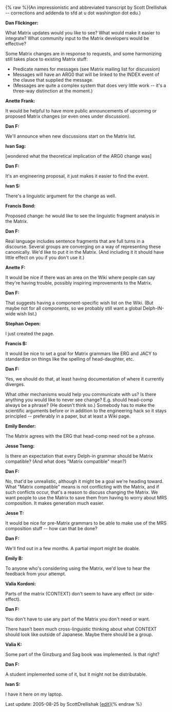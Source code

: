 {% raw %}(An impressionistic and abbreviated transcript by Scott Drellishak --
corrections and addenda to sfd at u dot washington dot edu.)

**Dan Flickinger:**

What Matrix updates would you like to see? What would make it easier to
integrate? What community input to the Matrix developers would be
effective?

Some Matrix changes are in response to requests, and some harmonizing
still takes place to existing Matrix stuff:

- Predicate names for messages (see Matrix mailing list for
discussion)
- Messages will have an ARG0 that will be linked to the INDEX event of
the clause that supplied the message.
- (Messages are quite a complex system that does very little work --
it's a three-way distinction at the moment.)

**Anette Frank:**

It would be helpful to have more public announcements of upcoming or
proposed Matrix changes (or even ones under discussion).

**Dan F:**

We'll announce when new discussions start on the Matrix list.

**Ivan Sag:**

\[wondered what the theoretical implication of the ARG0 change was\]

**Dan F:**

It's an engineering proposal, it just makes it easier to find the event.

**Ivan S:**

There's a linguistic argument for the change as well.

**Francis Bond:**

Proposed change: he would like to see the linguistic fragment analysis
in the Matrix.

**Dan F:**

Real language includes sentence fragments that are full turns in a
discourse. Several groups are converging on a way of representing these
canonically. We'd like to put it in the Matrix. (And including it it
should have little effect on you if you don't use it.)

**Anette F:**

It would be nice if there was an area on the Wiki where people can say
they're having trouble, possibly inspiring improvements to the Matrix.

**Dan F:**

That suggests having a component-specific wish list on the Wiki. (But
maybe not for all components, so we probably still want a global
Delph-IN-wide wish list.)

**Stephan Oepen:**

I just created the page.

**Francis B:**

It would be nice to set a goal for Matrix grammars like ERG and JACY to
standardize on things like the spelling of head-daughter, etc.

**Dan F:**

Yes, we should do that, at least having documentation of where it
currently diverges.

What other mechanisms would help you communicate with us? Is there
anything you would like to never see change? E.g. should head-comp
always be a phrase? (He doesn't think so.) Somebody has to make the
scientific arguments before or in addition to the engineering hack so it
stays principled -- preferably in a paper, but at least a Wiki page.

**Emily Bender:**

The Matrix agrees with the ERG that head-comp need not be a phrase.

**Jesse Tseng:**

Is there an expectation that every Delph-in grammar should be Matrix
compatible? (And what does "Matrix compatible" mean?)

**Dan F:**

No, that'd be unrealistic, although it might be a goal we're heading
toward. What "Matrix compatible" means is not conflicting with the
Matrix, and if such conflicts occur, that's a reason to discuss changing
the Matrix. We want people to use the Matrix to save them from having to
worry about MRS composition. It makes generation much easier.

**Jesse T:**

It would be nice for pre-Matrix grammars to be able to make use of the
MRS composition stuff -- how can that be done?

**Dan F:**

We'll find out in a few months. A partial import might be doable.

**Emily B:**

To anyone who's considering using the Matrix, we'd love to hear the
feedback from your attempt.

**Valia Kordoni:**

Parts of the matrix (CONTEXT) don't seem to have any effect (or
side-effect).

**Dan F:**

You don't have to use any part of the Matrix you don't need or want.

There hasn't been much cross-linguistic thinking about what CONTEXT
should look like outside of Japanese. Maybe there should be a group.

**Valia K:**

Some part of the Ginzburg and Sag book was implemented. Is that right?

**Dan F:**

A student implemented some of it, but it might not be distributable.

**Ivan S:**

I have it here on my laptop.

Last update: 2005-08-25 by ScottDrellishak [[edit](https://github.com/delph-in/docs/wiki/LisbonMatrixDiscussion/_edit)]{% endraw %}